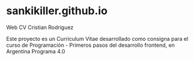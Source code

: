 # sankikiller.github.io
Web CV Cristian Rodríguez

Este proyecto es un Curriculum Vitae desarrollado como consigna para el curso de Programación - Primeros pasos del desarrollo frontend, en Argentina Programa 4.0
